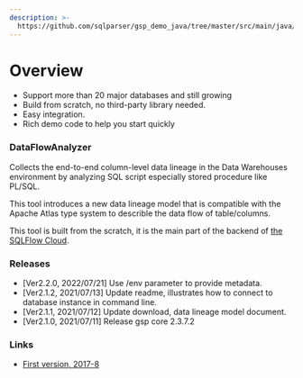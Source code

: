 ```yaml
---
description: >-
  https://github.com/sqlparser/gsp_demo_java/tree/master/src/main/java/demos/dlineage#dataflowanalyzer
---
```


# Overview



* Support more than 20 major databases and still growing
* Build from scratch, no third-party library needed.
* Easy integration.
* Rich demo code to help you start quickly

### DataFlowAnalyzer

Collects the end-to-end column-level data lineage in the Data Warehouses environment by analyzing SQL script especially stored procedure like PL/SQL.

This tool introduces a new data lineage model that is compatible with the Apache Atlas type system to describle the data flow of table/columns.

This tool is built from the scratch, it is the main part of the backend of [the SQLFlow Cloud](https://sqlflow.gudusoft.com).

### Releases

* \[Ver2.2.0, 2022/07/21] Use /env parameter to provide metadata.
* \[Ver2.1.2, 2021/07/13] Update readme, illustrates how to connect to database instance in command line.
* \[Ver2.1.1, 2021/07/12] Update download, data lineage model document.
* \[Ver2.1.0, 2021/07/11] Release gsp core 2.3.7.2

### Links

* [First version, 2017-8](https://github.com/sqlparser/wings/issues/494)
